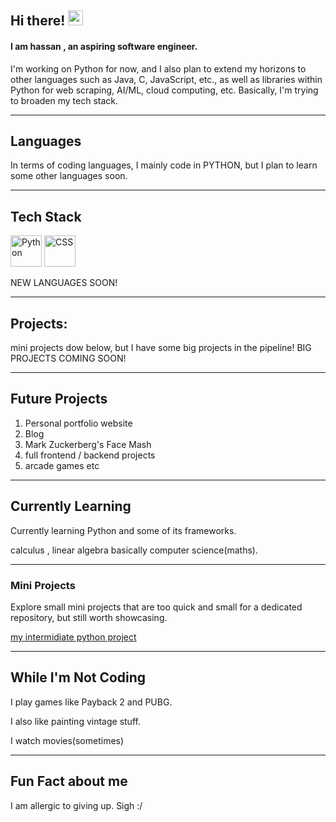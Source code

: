 ## Hi there! <img src="https://camo.githubusercontent.com/6c91fe5d81f78b7b5d7c1642e2bd173deaf7e0b9feb1694e6525a55efa7a895e/68747470733a2f2f656d6f6a69732e736c61636b6d6f6a69732e636f6d2f656d6f6a69732f696d616765732f313533363335313037352f343539342f626c6f622d776176652e676966" width="24">


#### I am hassan , an aspiring software engineer. 

I'm working on Python for now, and I also plan to extend my horizons to other languages such as Java, C, JavaScript, etc., as well as libraries within Python for web scraping, AI/ML, cloud computing, etc. Basically, I'm trying to broaden my tech stack.


---

## Languages

In terms of coding languages, I mainly code in PYTHON, but I plan to learn some other languages soon.

---

## Tech Stack
<img src="https://img.icons8.com/color/48/000000/python.png" alt="Python" width="50"> <img src="https://img.icons8.com/color/48/000000/css3.png" alt="CSS" width="50"> 




NEW LANGUAGES SOON!

---

## Projects:

mini projects dow below, but I have some big projects in the pipeline!
BIG PROJECTS COMING SOON!

---

## Future Projects

1. Personal portfolio website
2. Blog
3. Mark Zuckerberg's Face Mash
4. full frontend / backend projects
5. arcade games etc

---

## Currently Learning

Currently learning Python and some of its frameworks.

calculus , linear algebra basically computer science(maths).

---


### Mini Projects
Explore small mini projects that are too quick and small for a dedicated repository, but still worth showcasing.

[my intermidiate python project](https://github.com/HassanAmirii/my-intermidate-pyproject)


---

## While I'm Not Coding

I play games like Payback 2 and PUBG.

I also like painting vintage stuff.

I watch movies(sometimes)

---

## Fun Fact about me

I am allergic to giving up. Sigh :/


<!---
HassanAmirii/HassanAmirii is a ✨ special ✨ repository because its `README.md` (this file) appears on your GitHub profile.
You can click the Preview link to take a look at your changes.
--->
